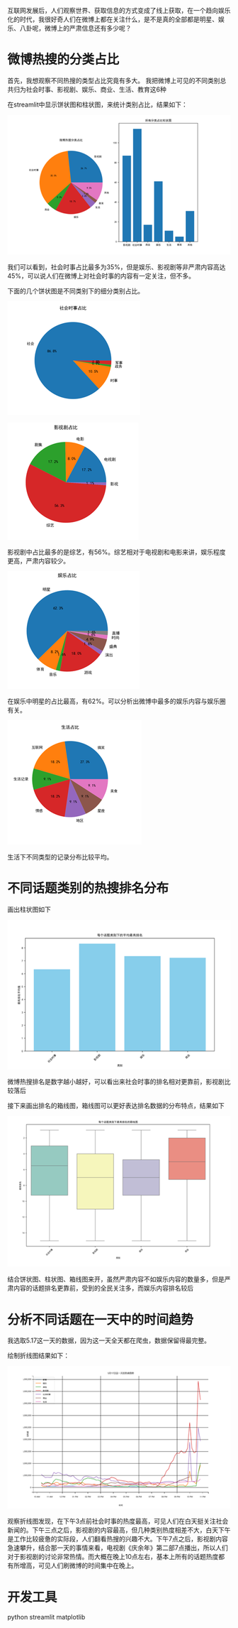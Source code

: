 互联网发展后，人们观察世界、获取信息的方式变成了线上获取，在一个趋向娱乐化的时代，我很好奇人们在微博上都在关注什么，是不是真的全部都是明星、娱乐、八卦呢，微博上的严肃信息还有多少呢？ 

# 微博热搜的分类占比  

首先，我想观察不同热搜的类型占比究竟有多大。  我把微博上可见的不同类别总共归为社会时事、影视剧、娱乐、商业、生活、教育这6种

在streamlit中显示饼状图和柱状图，来统计类别占比，结果如下：

![img](pics/clip_image012.png)  

我们可以看到，社会时事占比最多为35%，但是娱乐、影视剧等非严肃内容高达45%，可以说人们在微博上对社会时事的内容有一定关注，但不多。  

下面的几个饼状图是不同类别下的细分类别占比。  

![img](pics/clip_image014.png)

![img](pics/clip_image016.png)  

影视剧中占比最多的是综艺，有56%。综艺相对于电视剧和电影来讲，娱乐程度更高，严肃内容较少。 

![img](pics/clip_image018.png)  

在娱乐中明星的占比最高，有62%。可以分析出微博中最多的娱乐内容与娱乐圈有关。  

![img](pics/clip_image020.png)  

生活下不同类型的记录分布比较平均。

# 不同话题类别的热搜排名分布

画出柱状图如下

![img](pics/clip_image028.png)  

微博热搜排名是数字越小越好，可以看出来社会时事的排名相对更靠前，影视剧比较落后

接下来画出排名的箱线图，箱线图可以更好表达排名数据的分布特点，结果如下

![img](pics/clip_image032.png)  

结合饼状图、柱状图、箱线图来开，虽然严肃内容不如娱乐内容的数量多，但是严肃内容的话题排名更靠前，受到的全民关注多，而娱乐内容排名较后

# 分析不同话题在一天中的时间趋势

我选取5.17这一天的数据，因为这一天全天都在爬虫，数据保留得最完整。    

绘制折线图结果如下：  

![img](pics/clip_image040.png)  

观察折线图发现，在下午3点前社会时事的热度最高，可见人们在白天挺关注社会新闻的。下午三点之后，影视剧的内容最高，但几种类别热度相差不大，白天下午是工作比较疲惫的实际段，人们翻看热搜的兴趣不大。下午7点之后，影视剧内容急速攀升，结合那一天的事情来看，电视剧《庆余年》第二部7点播出，所以人们对于影视剧的讨论非常热情。而大概在晚上10点左右，基本上所有的话题热度都有所增高，可见人们刷微博的时间集中在晚上。     

# 开发工具

python
streamlit
matplotlib